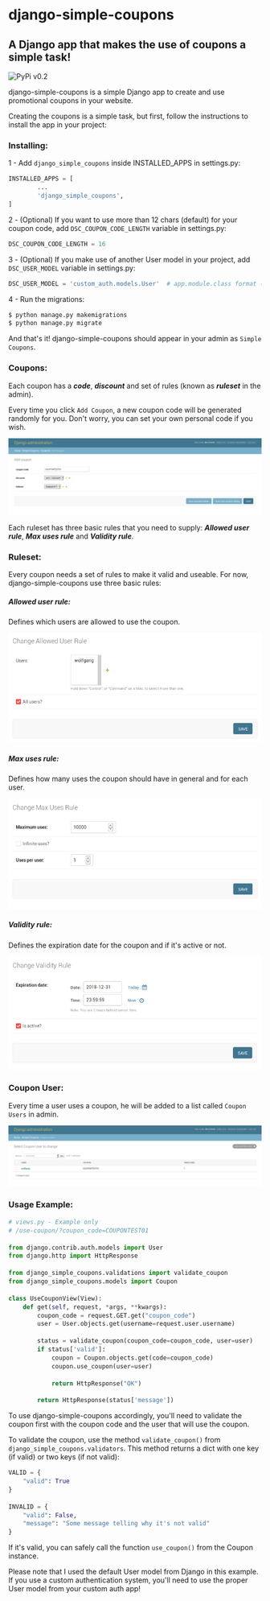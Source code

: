 # django-simple-coupons
##  A Django app that makes the use of coupons a simple task!

![PyPi v0.2](https://img.shields.io/badge/PyPi-v0.2-blue.svg)

django-simple-coupons is a simple Django app to create and use promotional coupons in your website.

Creating the coupons is a simple task, but first, follow the instructions to install the app in your project:

### Installing:

1 - Add ```django_simple_coupons``` inside INSTALLED_APPS in settings.py:

```python
INSTALLED_APPS = [
        ...
        'django_simple_coupons',
]
```

2 - (Optional) If you want to use more than 12 chars (default) for your coupon code, add ```DSC_COUPON_CODE_LENGTH``` variable in settings.py:

```python
DSC_COUPON_CODE_LENGTH = 16
```

3 - (Optional) If you make use of another User model in your project, add ```DSC_USER_MODEL``` variable in settings.py:

```python
DSC_USER_MODEL = 'custom_auth.models.User'  # app.module.class format (example)
```

4 - Run the migrations:

```bash
$ python manage.py makemigrations
$ python manage.py migrate
```

And that's it! django-simple-coupons should appear in your admin as ```Simple Coupons```.

### Coupons:

Each coupon has a ***code***, ***discount*** and set of rules (known as ***ruleset*** in the admin).

Every time you click ```Add Coupon```, a new coupon code will be generated randomly for you. Don't worry, you can set your own personal code if you wish.

![create-coupon](docs/images/coupon-create.png)

Each ruleset has three basic rules that you need to supply: ***Allowed user rule***, ***Max uses rule*** and ***Validity rule***.

### Ruleset:

Every coupon needs a set of rules to make it valid and useable.
For now, django-simple-coupons use three basic rules:

##### Allowed user rule:

Defines which users are allowed to use the coupon.

![allowed-user-rule](docs/images/allowed-users-rule.png)

##### Max uses rule:

Defines how many uses the coupon should have in general and for each user.

![max-uses-rule](docs/images/max-uses-rule.png)

##### Validity rule:

Defines the expiration date for the coupon and if it's active or not.

![validity-rule](docs/images/validity-rule.png)

### Coupon User:

Every time a user uses a coupon, he will be added to a list called ```Coupon Users``` in admin.

![coupon-user](docs/images/coupon-user.png)


### Usage Example:

```python
# views.py - Example only
# /use-coupon/?coupon_code=COUPONTEST01

from django.contrib.auth.models import User
from django.http import HttpResponse

from django_simple_coupons.validations import validate_coupon
from django_simple_coupons.models import Coupon

class UseCouponView(View):
    def get(self, request, *args, **kwargs):
        coupon_code = request.GET.get("coupon_code")
        user = User.objects.get(username=request.user.username)
        
        status = validate_coupon(coupon_code=coupon_code, user=user)
        if status['valid']:
            coupon = Coupon.objects.get(code=coupon_code)
            coupon.use_coupon(user=user)
        
            return HttpResponse("OK")
        
        return HttpResponse(status['message'])
```

To use django-simple-coupons accordingly, you'll need to validate the coupon first with the coupon code and the user that will use the coupon.

To validate the coupon, use the method ```validate_coupon()``` from ```django_simple_coupons.validators```. This method returns a dict with one key (if valid) or two keys (if not valid):

```python
VALID = {
    "valid": True
}

INVALID = {
    "valid": False,
    "message": "Some message telling why it's not valid"
}
```

If it's valid, you can safely call the function ```use_coupon()``` from the Coupon instance.

Please note that I used the default User model from Django in this example. If you use a custom authentication system, you'll need to use the proper User model from your custom auth app!
